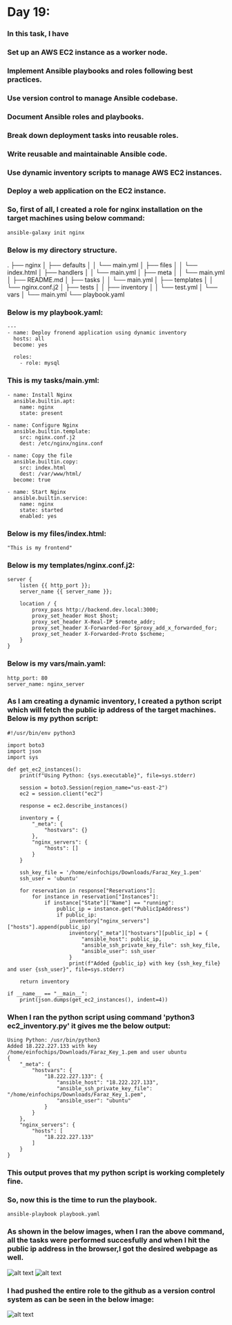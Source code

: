 # Day 19:
### In this task, I have 
### Set up an AWS EC2 instance as a worker node.
### Implement Ansible playbooks and roles following best practices.
### Use version control to manage Ansible codebase.
### Document Ansible roles and playbooks.
### Break down deployment tasks into reusable roles.
### Write reusable and maintainable Ansible code.
### Use dynamic inventory scripts to manage AWS EC2 instances.
### Deploy a web application on the EC2 instance.

### So, first of all, I created a role for nginx installation on the target machines using below command:
```
ansible-galaxy init nginx
```
### Below is my directory structure.

.
├── nginx
│   ├── defaults
│   │   └── main.yml
│   ├── files
│   │   └── index.html
│   ├── handlers
│   │   └── main.yml
│   ├── meta
│   │   └── main.yml
│   ├── README.md
│   ├── tasks
│   │   └── main.yml
│   ├── templates
│   │   └── nginx.conf.j2
│   ├── tests
│   │   ├── inventory
│   │   └── test.yml
│   └── vars
│       └── main.yml
└── playbook.yaml

### Below is my playbook.yaml:
```
---
- name: Deploy fronend application using dynamic inventory
  hosts: all
  become: yes

  roles:
    - role: mysql
```

### This is my tasks/main.yml:
```
- name: Install Nginx
  ansible.builtin.apt:
    name: nginx
    state: present

- name: Configure Nginx
  ansible.builtin.template:
    src: nginx.conf.j2
    dest: /etc/nginx/nginx.conf

- name: Copy the file
  ansible.builtin.copy:
    src: index.html
    dest: /var/www/html/
  become: true

- name: Start Nginx
  ansible.builtin.service:
    name: nginx
    state: started
    enabled: yes
```
### Below is my files/index.html:
```
"This is my frontend"
```
### Below is my templates/nginx.conf.j2:
```
server {
    listen {{ http_port }};
    server_name {{ server_name }};

    location / {
        proxy_pass http://backend.dev.local:3000;
        proxy_set_header Host $host;
        proxy_set_header X-Real-IP $remote_addr;
        proxy_set_header X-Forwarded-For $proxy_add_x_forwarded_for;
        proxy_set_header X-Forwarded-Proto $scheme;
    }
}
```
### Below is my vars/main.yaml:
```
http_port: 80
server_name: nginx_server
```

### As I am creating a dynamic inventory, I created a python script which will fetch the public ip address of the target machines. Below is my python script:
```
#!/usr/bin/env python3

import boto3
import json
import sys

def get_ec2_instances():
    print(f"Using Python: {sys.executable}", file=sys.stderr)
    
    session = boto3.Session(region_name="us-east-2")
    ec2 = session.client("ec2")

    response = ec2.describe_instances()

    inventory = {
        "_meta": {
            "hostvars": {}
        },
        "nginx_servers": {
            "hosts": []
        }
    }

    ssh_key_file = '/home/einfochips/Downloads/Faraz_Key_1.pem'
    ssh_user = 'ubuntu'

    for reservation in response["Reservations"]:
        for instance in reservation["Instances"]:
            if instance["State"]["Name"] == "running":
                public_ip = instance.get("PublicIpAddress")
                if public_ip:
                    inventory["nginx_servers"]["hosts"].append(public_ip)
                    inventory["_meta"]["hostvars"][public_ip] = {
                        "ansible_host": public_ip,
                        "ansible_ssh_private_key_file": ssh_key_file,
                        "ansible_user": ssh_user
                    }
                    print(f"Added {public_ip} with key {ssh_key_file} and user {ssh_user}", file=sys.stderr)

    return inventory

if __name__ == "__main__":
    print(json.dumps(get_ec2_instances(), indent=4))

```
### When I ran the python script using command 'python3 ec2_inventory.py' it gives me the below output:
```
Using Python: /usr/bin/python3
Added 18.222.227.133 with key /home/einfochips/Downloads/Faraz_Key_1.pem and user ubuntu
{
    "_meta": {
        "hostvars": {
            "18.222.227.133": {
                "ansible_host": "18.222.227.133",
                "ansible_ssh_private_key_file": "/home/einfochips/Downloads/Faraz_Key_1.pem",
                "ansible_user": "ubuntu"
            }
        }
    },
    "nginx_servers": {
        "hosts": [
            "18.222.227.133"
        ]
    }
}
```
### This output proves that my python script is working completely fine.
### So, now this is the time to run the playbook.
```
ansible-playbook playbook.yaml 
```
### As shown in the below images, when I ran the above command, all the tasks were performed succesfully and when I hit the public ip address in the browser,I got the desired webpage as well.

![alt text](images/Day_19_Images/Image_1)
![alt text](images/Day_19_Images/Image_2)

### I had pushed the entire role to the github as a version control system as can be seen in the below image:

![alt text](images/Day_19_Images/Image_3)